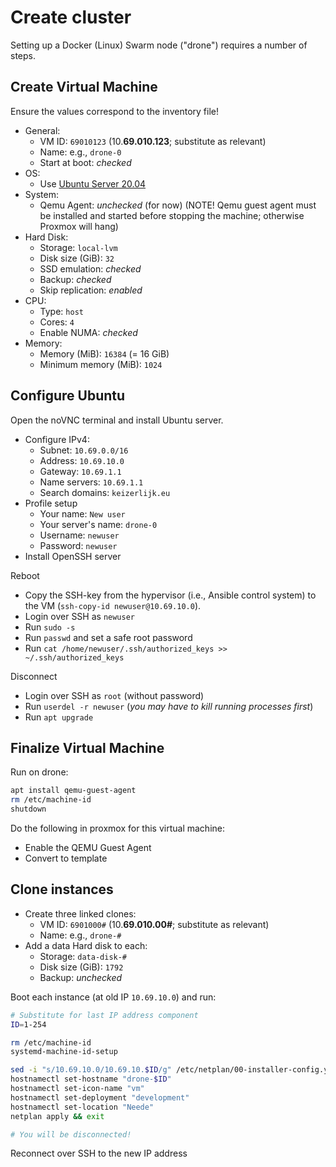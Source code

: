 # Create cluster

Setting up a Docker (Linux) Swarm node ("drone") requires a number of steps.

## Create Virtual Machine

Ensure the values correspond to the inventory file!

- General:
  - VM ID: `69010123` (10.**69.010.123**; substitute as relevant)
  - Name: e.g., `drone-0`
  - Start at boot: *checked*
- OS:
  - Use [Ubuntu Server 20.04](https://ubuntu.com/download/server)
- System:
  - Qemu Agent: *unchecked* (for now) (NOTE! Qemu guest agent must be installed and started before stopping the machine; otherwise Proxmox will hang)
- Hard Disk:
  - Storage: `local-lvm`
  - Disk size (GiB): `32`
  - SSD emulation: *checked*
  - Backup: *checked*
  - Skip replication: *enabled*
- CPU:
  - Type: `host`
  - Cores: `4`
  - Enable NUMA: *checked*
- Memory:
  - Memory (MiB): `16384` (= 16 GiB)
  - Minimum memory (MiB): `1024`

## Configure Ubuntu

Open the noVNC terminal and install Ubuntu server.

- Configure IPv4:
  - Subnet: `10.69.0.0/16`
  - Address: `10.69.10.0`
  - Gateway: `10.69.1.1`
  - Name servers: `10.69.1.1`
  - Search domains: `keizerlijk.eu`
- Profile setup
  - Your name: `New user`
  - Your server's name: `drone-0`
  - Username: `newuser`
  - Password: `newuser`
- Install OpenSSH server

Reboot

- Copy the SSH-key from the hypervisor (i.e., Ansible control system) to the VM (`ssh-copy-id newuser@10.69.10.0`).
- Login over SSH as `newuser`
- Run `sudo -s`
- Run `passwd` and set a safe root password
- Run `cat /home/newuser/.ssh/authorized_keys >> ~/.ssh/authorized_keys`

Disconnect

- Login over SSH as `root` (without password)
- Run `userdel -r newuser` (*you may have to kill running processes first*)
- Run `apt upgrade`

## Finalize Virtual Machine

Run on drone:

```bash
apt install qemu-guest-agent
rm /etc/machine-id
shutdown
```

Do the following in proxmox for this virtual machine:

- Enable the QEMU Guest Agent
- Convert to template

## Clone instances

- Create three linked clones:
  - VM ID: `6901000#` (10.**69.010.00#**; substitute as relevant)
  - Name: e.g., `drone-#`
- Add a data Hard disk to each:
  - Storage: `data-disk-#`
  - Disk size (GiB): `1792`
  - Backup: *unchecked*

Boot each instance (at old IP `10.69.10.0`) and run:

```bash
# Substitute for last IP address component
ID=1-254

rm /etc/machine-id
systemd-machine-id-setup

sed -i "s/10.69.10.0/10.69.10.$ID/g" /etc/netplan/00-installer-config.yaml
hostnamectl set-hostname "drone-$ID"
hostnamectl set-icon-name "vm"
hostnamectl set-deployment "development"
hostnamectl set-location "Neede"
netplan apply && exit

# You will be disconnected!
```

Reconnect over SSH to the new IP address
